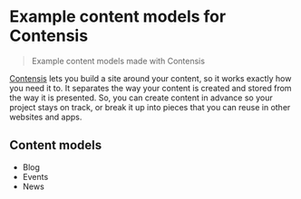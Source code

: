 # Example content models for Contensis

> Example content models made with Contensis

[Contensis](https://www.zengenti.com/en-gb/products/contensis) lets you build a site around your content, so it works exactly how you need it to. It separates the way your content is created and stored from the way it is presented. So, you can create content in advance so your project stays on track, or break it up into pieces that you can reuse in other websites and apps.

## Content models
* Blog
* Events
* News